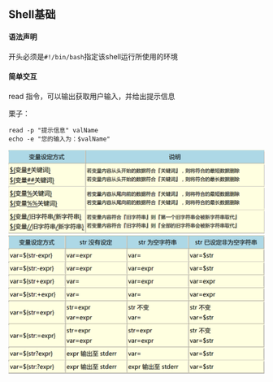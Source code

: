 ## Shell基础

#### 语法声明

开头必须是`#!/bin/bash`指定该shell运行所使用的环境

#### 简单交互

read 指令，可以输出获取用户输入，并给出提示信息

栗子：

	read -p "提示信息" valName
	echo -e "您的输入为：$valName"

![变量替换规则](./img/bash-img-1.png)
![变量规则2](./img/bash-img-2.png)

